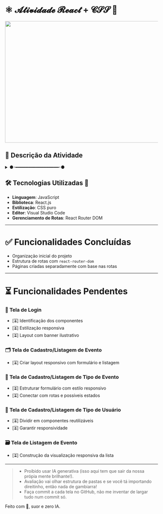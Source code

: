 # ⚛️ 𝓐𝓽𝓲𝓿𝓲𝓭𝓪𝓭𝓮 𝓡𝓮𝓪𝓬𝓽 + 𝓒𝓢𝓢 🎨

<img src="https://media4.giphy.com/media/v1.Y2lkPTc5MGI3NjExaXVueWtzdDhoYTFna3VpZHV6dHg5ZHpyNTg2bmxyZncyOTc3N3c2ciZlcD12MV9pbnRlcm5hbF9naWZfYnlfaWQmY3Q9Zw/dG409h7exW9Doaq9Oc/giphy.gif" width="900" height="400" />

## 💬 **Descrição da Atividade**
<details>
  <summary>
  ●-━━━━━━━━━━━━━━━━━-●
  </summary>
  ❝ Projeto focado na criação de várias telas com React e CSS responsivo, incluindo login, cadastro de eventos e usuários, tudo isso bem separadinho nos componentes. ❞  
  <br>
</details>

## 🛠️ **Tecnologias Utilizadas** 🔧
- **Linguagem**: JavaScript  
- **Biblioteca**: React.js  
- **Estilização**: CSS puro  
- **Editor**: Visual Studio Code  
- **Gerenciamento de Rotas**: React Router DOM  

---

# ✅ **Funcionalidades Concluídas**

- Organização inicial do projeto  
- Estrutura de rotas com `react-router-dom`  
- Páginas criadas separadamente com base nas rotas  

---

# ⏳ **Funcionalidades Pendentes**

### 🛂 **Tela de Login**
- [⏳] Identificação dos componentes  
- [⏳] Estilização responsiva  
- [⏳] Layout com banner ilustrativo  

### 🗂️ **Tela de Cadastro/Listagem de Evento**
- [⏳] Criar layout responsivo com formulário e listagem

### 🧩 **Tela de Cadastro/Listagem de Tipo de Evento**
- [⏳] Estruturar formulário com estilo responsivo  
- [⏳] Conectar com rotas e possíveis estados

### 👥 **Tela de Cadastro/Listagem de Tipo de Usuário**
- [⏳] Dividir em componentes reutilizáveis  
- [⏳] Garantir responsividade

### 🗃️ **Tela de Listagem de Evento**
- [⏳] Construção da visualização responsiva da lista  

---

> - Proibido usar IA generativa (isso aqui tem que sair da nossa própia mente brilhante!).  
> - Avaliação vai olhar estrutura de pastas e se você tá importando direitinho, então nada de gambiarra!  
> - Faça commit a cada tela no GitHub, não me inventar de largar tudo num commit só.  

Feito com 💙, suor e zero IA.
